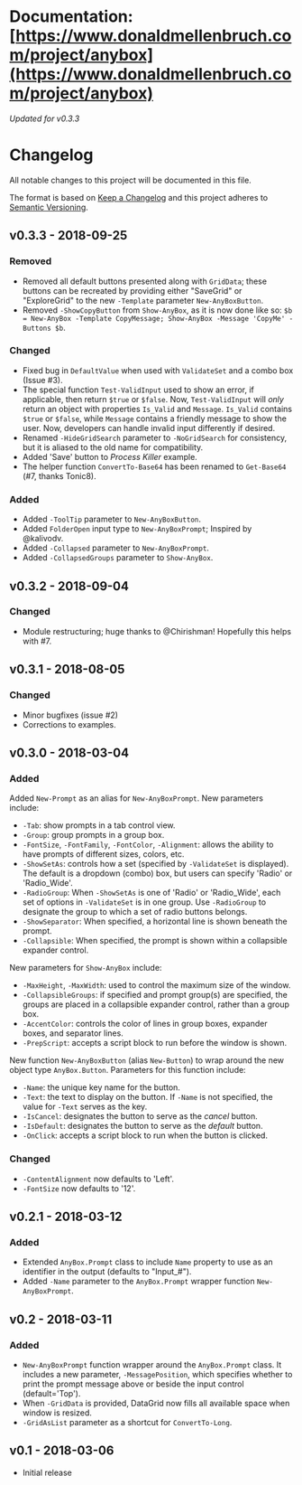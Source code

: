
# Documentation: [https://www.donaldmellenbruch.com/project/anybox](https://www.donaldmellenbruch.com/project/anybox)

*Updated for v0.3.3*

# Changelog
All notable changes to this project will be documented in this file.

The format is based on [Keep a Changelog](http://keepachangelog.com/en/1.0.0/) and this project adheres to [Semantic Versioning](http://semver.org/spec/v2.0.0.html).

## v0.3.3 - 2018-09-25

### Removed

- Removed all default buttons presented along with `GridData`; these buttons can be recreated by providing either "SaveGrid" or "ExploreGrid" to the new `-Template` parameter `New-AnyBoxButton`.
- Removed `-ShowCopyButton` from `Show-AnyBox`, as it is now done like so: `$b = New-AnyBox -Template CopyMessage; Show-AnyBox -Message 'CopyMe' -Buttons $b`.

### Changed

- Fixed bug in `DefaultValue` when used with `ValidateSet` and a combo box (Issue #3).
- The special function `Test-ValidInput` used to show an error, if applicable, then return `$true` or `$false`. Now, `Test-ValidInput` will *only* return an object with properties `Is_Valid` and `Message`. `Is_Valid` contains `$true` or `$false`, while `Message` contains a friendly message to show the user. Now, developers can handle invalid input differently if desired.
- Renamed `-HideGridSearch` parameter to `-NoGridSearch` for consistency, but it is aliased to the old name for compatibility.
- Added 'Save' button to *Process Killer* example.
- The helper function `ConvertTo-Base64` has been renamed to `Get-Base64` (#7, thanks Tonic8).

### Added

- Added `-ToolTip` parameter to `New-AnyBoxButton`.
- Added `FolderOpen` input type to `New-AnyBoxPrompt`; Inspired by @kalivodv.
- Added `-Collapsed` parameter to `New-AnyBoxPrompt`.
- Added `-CollapsedGroups` parameter to `Show-AnyBox`.

## v0.3.2 - 2018-09-04

### Changed

- Module restructuring; huge thanks to @Chirishman! Hopefully this helps with #7.

## v0.3.1 - 2018-08-05

### Changed

- Minor bugfixes (issue #2)
- Corrections to examples.

## v0.3.0 - 2018-03-04

### Added

Added `New-Prompt` as an alias for `New-AnyBoxPrompt`. New parameters include:

- `-Tab`: show prompts in a tab control view.
- `-Group`: group prompts in a group box.
- `-FontSize`, `-FontFamily`, `-FontColor`, `-Alignment`: allows the ability to have prompts of different sizes, colors, etc.
- `-ShowSetAs`: controls how a set (specified by `-ValidateSet` is displayed). The default is a dropdown (combo) box, but users can specify 'Radio' or 'Radio_Wide'.
- `-RadioGroup`: When `-ShowSetAs` is one of 'Radio' or 'Radio_Wide', each set of options in `-ValidateSet` is in one group. Use `-RadioGroup` to designate the group to which a set of radio buttons belongs.
- `-ShowSeparator`: When specified, a horizontal line is shown beneath the prompt.
- `-Collapsible`: When specified, the prompt is shown within a collapsible expander control.

New parameters for `Show-AnyBox` include:

- `-MaxHeight`, `-MaxWidth`: used to control the maximum size of the window.
- `-CollapsibleGroups`: if specified and prompt group(s) are specified, the groups are placed in a collapsible expander control, rather than a group box.
- `-AccentColor`: controls the color of lines in group boxes, expander boxes, and separator lines.
- `-PrepScript`: accepts a script block to run before the window is shown.

New function `New-AnyBoxButton` (alias `New-Button`) to wrap around the new object type `AnyBox.Button`. Parameters for this function include:

- `-Name`: the unique key name for the button.
- `-Text`: the text to display on the button. If `-Name` is not specified, the value for `-Text` serves as the key.
- `-IsCancel`: designates the button to serve as the *cancel* button.
- `-IsDefault`: designates the button to serve as the *default* button.
- `-OnClick`: accepts a script block to run when the button is clicked.

### Changed

- `-ContentAlignment` now defaults to 'Left'.
- `-FontSize` now defaults to '12'.

## v0.2.1 - 2018-03-12

### Added

- Extended `AnyBox.Prompt` class to include `Name` property to use as an identifier in the output (defaults to "Input_#").
- Added `-Name` parameter to the `AnyBox.Prompt` wrapper function `New-AnyBoxPrompt`.

## v0.2 - 2018-03-11

### Added

- `New-AnyBoxPrompt` function wrapper around the `AnyBox.Prompt` class. It includes a new parameter, `-MessagePosition`, which specifies whether to print the prompt message above or beside the input control (default='Top').
- When `-GridData` is provided, DataGrid now fills all available space when window is resized.
- `-GridAsList` parameter as a shortcut for `ConvertTo-Long`.

## v0.1 - 2018-03-06

- Initial release
